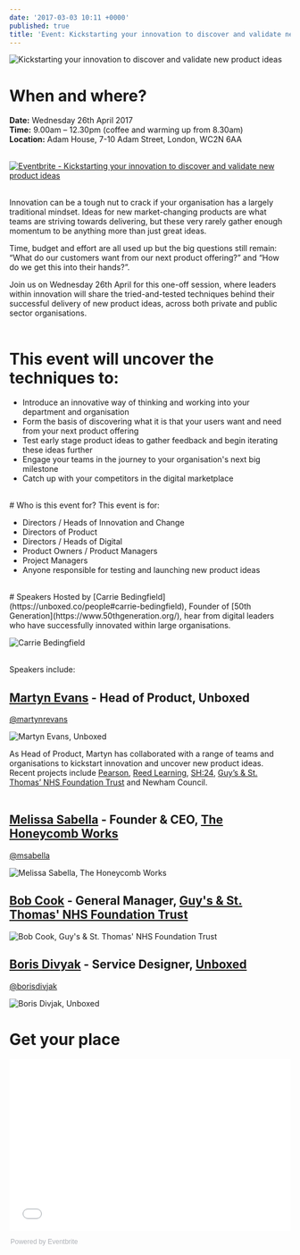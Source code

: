 ```yaml
---
date: '2017-03-03 10:11 +0000'
published: true
title: 'Event: Kickstarting your innovation to discover and validate new product ideas'
---
```

![Kickstarting your innovation to discover and validate new product ideas](http://i1291.photobucket.com/albums/b548/grammccram/Kickstarting%20your%20innovation%20to%20discover%20and%20validate%20new%20product%20ideas1_zpsemc0jvhr.png)

# When and where?
<b>Date:</b> Wednesday 26th April 2017<br/>
<b>Time:</b> 9.00am – 12.30pm (coffee and warming up from 8.30am)<br/>
<b>Location:</b> Adam House, 7-10 Adam Street, London, WC2N 6AA<br/>
<br/>

<a href="https://www.eventbrite.co.uk/e/kickstarting-your-innovation-to-discover-and-validate-new-product-ideas-tickets-32328835417?ref=ebtn" target="_blank"><img src="https://www.eventbrite.co.uk/custombutton?eid=32328835417" alt="Eventbrite - Kickstarting your innovation to discover and validate new product ideas" /></a>

<br/>
Innovation can be a tough nut to crack if your organisation has a largely traditional mindset. Ideas for new market-changing products are what teams are striving towards delivering, but these very rarely gather enough momentum to be anything more than just great ideas.<br/>

Time, budget and effort are all used up but the big questions still remain: “What do our customers want from our next product offering?” and “How do we get this into their hands?”.<br/>

Join us on Wednesday 26th April for this one-off session, where leaders within innovation will share the tried-and-tested techniques behind their successful delivery of new product ideas, across both private and public sector organisations.<br/>
<br/>

# This event will uncover the techniques to:<br/>

- Introduce an innovative way of thinking and working into your department and organisation
- Form the basis of discovering what it is that your users want and need from your next product offering
- Test early stage product ideas to gather feedback and begin iterating these ideas further
- Engage your teams in the journey to your organisation's next big milestone
- Catch up with your competitors in the digital marketplace

<br/>
# Who is this event for?
This event is for:<br/>

- Directors / Heads of Innovation and Change
- Directors of Product
- Directors / Heads of Digital
- Product Owners / Product Managers
- Project Managers
- Anyone responsible for testing and launching new product ideas

<br/>
# Speakers
Hosted by [Carrie Bedingfield](https://unboxed.co/people#carrie-bedingfield), Founder of [50th Generation](https://www.50thgeneration.org/), hear from digital leaders who have successfully innovated within large organisations.<br/>

![Carrie Bedingfield](http://i1291.photobucket.com/albums/b548/grammccram/9d8678f8-f37e-4e42-8029-ac711c8d3551_zpsmukfgmfi.png)

<br/>
Speakers include:<br/>

## [Martyn Evans](https://unboxed.co/people#martyn-evans) - Head of Product, Unboxed<br/>
[@martynrevans](https://twitter.com/martynrevans)<br/>

![Martyn Evans, Unboxed](http://i1291.photobucket.com/albums/b548/grammccram/f1ee6370-00fd-4f20-9503-055d86aad011_zpswhnuvet6.png)

As Head of Product, Martyn has collaborated with a range of teams and organisations to kickstart innovation and uncover new product ideas. Recent projects include [Pearson](https://unboxed.co/project-stories/pearson), [Reed Learning](https://unboxed.co/project-stories/reed-learning), [SH:24](https://unboxed.co/project-stories/sh24/), [Guy’s & St. Thomas’ NHS Foundation Trust](https://unboxed.co/blog/the-five-day-design-sprint-with-guy-s-st-thomas-nhs-foundation-trust-pediatric-allergy-team/) and Newham Council.<br/>
<br/>

## [Melissa Sabella](https://www.linkedin.com/in/melissa-sabella-a221575/) - Founder & CEO, [The Honeycomb Works](http://www.thehoneycombworks.com)<br/>
[@msabella](https://twitter.com/msabella)<br/>

![Melissa Sabella, The Honeycomb Works](http://i1291.photobucket.com/albums/b548/grammccram/316b49ee-0d74-44ac-81ee-34d3c60b68ad_zpsezjhpqlh.png)
<br/>

## [Bob Cook](https://www.linkedin.com/in/bob-cook-3307a934/) - General Manager, [Guy's & St. Thomas' NHS Foundation Trust](http://www.guysandstthomas.nhs.uk/Home.aspx)<br/>

![Bob Cook, Guy's & St. Thomas' NHS Foundation Trust](http://i1291.photobucket.com/albums/b548/grammccram/19060e80-132c-4253-952b-fead089bdcea_zpsbkoepuzz.png)
<br/>

## [Boris Divyak](https://www.linkedin.com/in/borisdivjak/) - Service Designer, [Unboxed](https://www.unboxe.co)<br/>
[@borisdivjak](https://twitter.com/borisdivjak)<br/>

![Boris Divjak, Unboxed](http://i1291.photobucket.com/albums/b548/grammccram/aeb4c9cd-451c-433d-9faa-5a54a986662e_zps7ylopsad.png)
<br/>

# Get your place

<div style="width:100%; text-align:left;"><iframe src="//eventbrite.co.uk/tickets-external?eid=32328835417&ref=etckt" frameborder="0" height="308" width="100%" vspace="0" hspace="0" marginheight="5" marginwidth="5" scrolling="auto" allowtransparency="true"></iframe><div style="font-family:Helvetica, Arial; font-size:12px; padding:10px 0 5px; margin:2px; width:100%; text-align:left;" ><a class="powered-by-eb" style="color: #ADB0B6; text-decoration: none;" target="_blank" href="http://www.eventbrite.co.uk/">Powered by Eventbrite</a></div></div>
